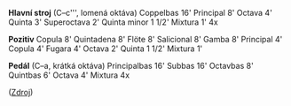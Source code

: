 **Hlavní stroj** (C–c''', lomená oktáva)
Coppelbas 16'
Principal 8'
Octava 4'
Quinta 3'
Superoctava 2'
Quinta minor 1 1/2'
Mixtura 1' 4x

**Pozitiv**
Copula 8'
Quintadena 8'
Flöte 8'
Salicional 8'
Gamba 8'
Principal 4'
Copula 4'
Fugara 4'
Octava 2'
Quinta 1 1/2'
Mixtura 1'

**Pedál** (C–a, krátká oktáva)
Principalbas 16'
Subbas 16'
Octavbas 8'
Quintbas 6'
Octava 4'
Mixtura 4x

([Zdroj](http://www.ceskevarhany.cz/lesson/kostel-nanebevzeti-panny-marie-kladruby/))
